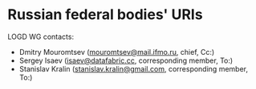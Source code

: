 # Russian federal bodies' URIs

LOGD WG contacts:

* Dmitry Mouromtsev (mouromtsev@mail.ifmo.ru, chief, Cc:)
* Sergey Isaev (isaev@datafabric.cc, corresponding member, To:)
* Stanislav Kralin (stanislav.kralin@gmail.com, corresponding member, To:)
